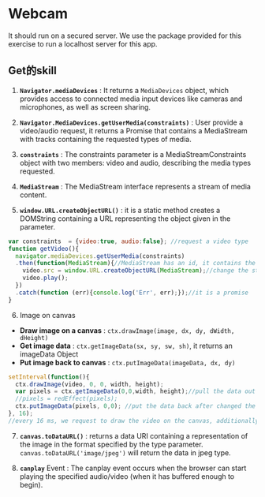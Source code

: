 # Webcam
It should run on a secured server. We use the package provided for this exercise to run a localhost server for this app.

## Get的skill
1. **`Navigator.mediaDevices`** : It returns a `MediaDevices` object, which provides access to connected media input devices like 
cameras and microphones, as well as screen sharing.

2. **`Navigator.MediaDevices.getUserMedia(constraints)`** : User provide a video/audio request, it returns a Promise that contains a MediaStream with tracks containing the requested types of media.

3. **`constraints`** : The constraints parameter is a MediaStreamConstraints object with two members: video and audio, describing the media types requested. 

4. **`MediaStream`** : The MediaStream interface represents a stream of media content.

5. **`window.URL.createObjectURL()`** : it is a static method creates a DOMString containing a URL representing the object given in the 
parameter. 
```javascript
var constraints  = {video:true, audio:false}; //request a video type
function getVideo(){
  navigator.mediaDevices.getUserMedia(constraints)
  .then(function(MediaStream){//MediaStream has an id, it contains the live stream as a string
    video.src = window.URL.createObjectURL(MediaStream);//change the string to a URL for video to play
    video.play();
  })
  .catch(function (err){console.log('Err', err);});//it is a promise
}
```

6. Image on canvas
  - **Draw image on a canvas** : `ctx.drawImage(image, dx, dy, dWidth, dHeight)`
  - **Get image data** : `ctx.getImageData(sx, sy, sw, sh)`, it returns an imageData Object
  - **Put image back to canvas** : `ctx.putImageData(imageData, dx, dy)`
  ```javascript
  setInterval(function(){
    ctx.drawImage(video, 0, 0, width, height);
    var pixels = ctx.getImageData(0,0,width, height);//pull the data out
    //pixels = redEffect(pixels);
    ctx.putImageData(pixels, 0,0); //put the data back after changed the rgba by redEffect function.
  }, 16); 
  //every 16 ms, we request to draw the video on the canvas, additionally we can get the image data to mess with the rgba
  ```

7. **`canvas.toDataURL()`** : returns a data URI containing a representation of the image in the format specified by the type parameter. 
`canvas.toDataURL('image/jpeg')` will return the data in jpeg type.

8. **`canplay`** Event : The canplay event occurs when the browser can start playing the specified audio/video (when it has buffered enough to 
begin). 
